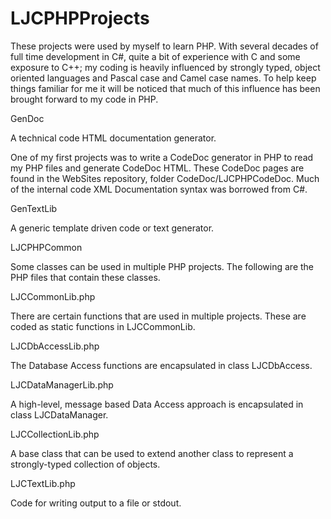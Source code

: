 # LJCPHPProjects
These projects were used by myself to learn PHP. With several decades of full time development in C#, quite a bit of experience
with C and some exposure to C++; my coding is heavily influenced by strongly typed, object oriented languages and Pascal case
and Camel case names. To help keep things familiar for me it will be noticed that much of this influence has been brought forward
to my code in PHP.

GenDoc

A technical code HTML documentation generator.

One of my first projects was to write a CodeDoc generator in PHP to read my PHP files and generate CodeDoc HTML. These CodeDoc
pages are found in the WebSites repository, folder CodeDoc/LJCPHPCodeDoc. Much of the internal code XML Documentation syntax was
borrowed from C#.

GenTextLib

A generic template driven code or text generator.

LJCPHPCommon

Some classes can be used in multiple PHP projects. The following are the PHP files that contain these classes.

LJCCommonLib.php

There are certain functions that are used in multiple projects. These are coded as static functions in LJCCommonLib.

LJCDbAccessLib.php

The Database Access functions are encapsulated in class LJCDbAccess.

LJCDataManagerLib.php

A high-level, message based Data Access approach is encapsulated in class LJCDataManager.

LJCCollectionLib.php

A base class that can be used to extend another class to represent a strongly-typed collection of objects.

LJCTextLib.php

Code for writing output to a file or stdout.
